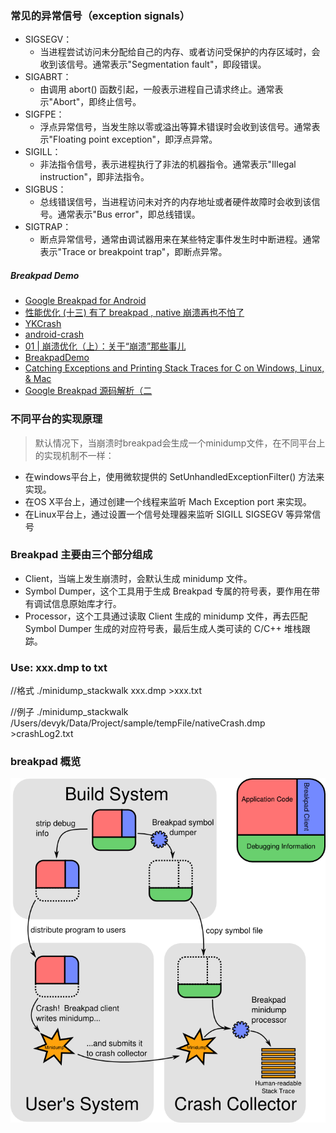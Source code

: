 ### 常见的异常信号（exception signals）
* SIGSEGV：
  * 当进程尝试访问未分配给自己的内存、或者访问受保护的内存区域时，会收到该信号。通常表示"Segmentation fault"，即段错误。
* SIGABRT：
  * 由调用 abort() 函数引起，一般表示进程自己请求终止。通常表示"Abort"，即终止信号。
* SIGFPE：
  * 浮点异常信号，当发生除以零或溢出等算术错误时会收到该信号。通常表示"Floating point exception"，即浮点异常。
* SIGILL：
  * 非法指令信号，表示进程执行了非法的机器指令。通常表示"Illegal instruction"，即非法指令。
* SIGBUS：
  * 总线错误信号，当进程访问未对齐的内存地址或者硬件故障时会收到该信号。通常表示"Bus error"，即总线错误。
* SIGTRAP：
  * 断点异常信号，通常由调试器用来在某些特定事件发生时中断进程。通常表示"Trace or breakpoint trap"，即断点异常。

##### Breakpad Demo
* [Google Breakpad for Android](https://chromium.googlesource.com/breakpad/breakpad/+/HEAD/README.ANDROID)
* [性能优化 (十三) 有了 breakpad , native 崩溃再也不怕了](https://juejin.cn/post/6844903944175484941)
* [YKCrash](https://github.com/yangkun19921001/YKCrash)
* [android-crash](https://github.com/yanbober/android-crash)
* [01 | 崩溃优化（上）：关于“崩溃”那些事儿](https://time.geekbang.org/column/article/70602)
* [BreakpadDemo](https://github.com/RookieApe/BreakpadDemo/tree/master)
* [Catching Exceptions and Printing Stack Traces for C on Windows, Linux, & Mac](https://spin.atomicobject.com/exceptions-stack-traces-c/) 
* [Google Breakpad 源码解析（二](https://juejin.cn/post/6991473315672129573)

### 不同平台的实现原理
> 默认情况下，当崩溃时breakpad会生成一个minidump文件，在不同平台上的实现机制不一样：
* 在windows平台上，使用微软提供的 SetUnhandledExceptionFilter() 方法来实现。
* 在OS X平台上，通过创建一个线程来监听 Mach Exception port 来实现。
* 在Linux平台上，通过设置一个信号处理器来监听 SIGILL SIGSEGV 等异常信号
### Breakpad 主要由三个部分组成
* Client，当端上发生崩溃时，会默认生成 minidump 文件。
* Symbol Dumper，这个工具用于生成 Breakpad 专属的符号表，要作用在带有调试信息原始库才行。
* Processor，这个工具通过读取 Client 生成的 minidump 文件，再去匹配 Symbol Dumper 生成的对应符号表，最后生成人类可读的 C/C++ 堆栈跟踪。


### Use:   xxx.dmp to txt
//格式
./minidump_stackwalk xxx.dmp >xxx.txt

//例子
./minidump_stackwalk /Users/devyk/Data/Project/sample/tempFile/nativeCrash.dmp >crashLog2.txt


### breakpad 概览
![](doc/breakpad.png)



